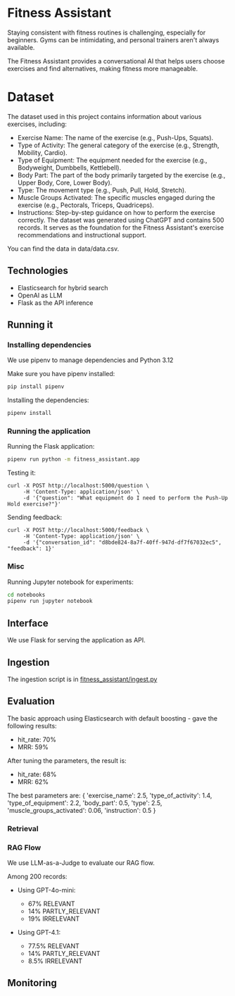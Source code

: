 # Fitness Assistant

Staying consistent with fitness routines is challenging, especially for beginners. Gyms can be intimidating, and personal trainers aren't always available.

The Fitness Assistant provides a conversational AI that helps users choose exercises and find alternatives, making fitness more manageable.

# Dataset
The dataset used in this project contains information about various exercises, including:

- Exercise Name: The name of the exercise (e.g., Push-Ups, Squats).
- Type of Activity: The general category of the exercise (e.g., Strength, Mobility, Cardio).
- Type of Equipment: The equipment needed for the exercise (e.g., Bodyweight, Dumbbells, Kettlebell).
- Body Part: The part of the body primarily targeted by the exercise (e.g., Upper Body, Core, Lower Body).
- Type: The movement type (e.g., Push, Pull, Hold, Stretch).
- Muscle Groups Activated: The specific muscles engaged during the exercise (e.g., Pectorals, Triceps, Quadriceps).
- Instructions: Step-by-step guidance on how to perform the exercise correctly.
The dataset was generated using ChatGPT and contains 500 records. It serves as the foundation for the Fitness Assistant's exercise recommendations and instructional support.

You can find the data in data/data.csv.

## Technologies

* Elasticsearch for hybrid search
* OpenAI as LLM
* Flask as the API inference

## Running it

### Installing dependencies

We use pipenv to manage dependencies and Python 3.12

Make sure you have pipenv installed:

```bash
pip install pipenv
```

Installing the dependencies:

```bash
pipenv install
```
### Running the application

Running the Flask application:
```bash
pipenv run python -m fitness_assistant.app
```
Testing it:
```
curl -X POST http://localhost:5000/question \
     -H 'Content-Type: application/json' \
     -d '{"question": "What equipment do I need to perform the Push-Up Hold exercise?"}' 
```

Sending feedback:
```
curl -X POST http://localhost:5000/feedback \
     -H 'Content-Type: application/json' \
     -d '{"conversation_id": "d8bde824-8a7f-40ff-947d-df7f67032ec5", "feedback": 1}'
```

### Misc

Running Jupyter notebook for experiments:
```bash
cd notebooks
pipenv run jupyter notebook
```
## Interface

We use Flask for serving the application as API.

## Ingestion

The ingestion script is in [fitness_assistant/ingest.py](fitness_assistant/ingest.py)

## Evaluation

The basic approach using Elasticsearch with default boosting - gave the following results:

* hit_rate: 70%
* MRR: 59%

After tuning the parameters, the result is:

* hit_rate: 68%
* MRR: 62%

The best parameters are:
{
'exercise_name': 2.5,
'type_of_activity': 1.4,
'type_of_equipment': 2.2,
'body_part': 0.5,
'type': 2.5,
'muscle_groups_activated': 0.06,
'instruction': 0.5
}

### Retrieval

### RAG Flow

We use LLM-as-a-Judge to evaluate our RAG flow.

Among 200 records:
* Using GPT-4o-mini:
    * 67% RELEVANT
    * 14% PARTLY_RELEVANT
    * 19% IRRELEVANT

* Using GPT-4.1:
    * 77.5% RELEVANT
    * 14% PARTLY_RELEVANT
    * 8.5% IRRELEVANT

## Monitoring


